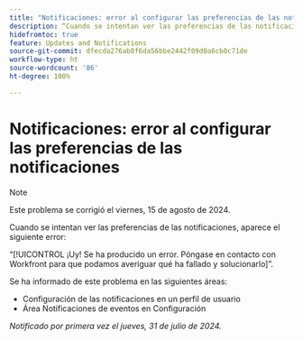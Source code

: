 ```yaml
---
title: "Notificaciones: error al configurar las preferencias de las notificaciones"
description: “Cuando se intentan ver las preferencias de las notificaciones, puede que aparezca un error”.
hidefromtoc: true
feature: Updates and Notifications
source-git-commit: dfecda276ab8f6da56bbe2442f09d0a6cb0c71de
workflow-type: ht
source-wordcount: '86'
ht-degree: 100%

---
```



# Notificaciones: error al configurar las preferencias de las notificaciones

>[!NOTE]
>
>Este problema se corrigió el viernes, 15 de agosto de 2024.

Cuando se intentan ver las preferencias de las notificaciones, aparece el siguiente error:

“[!UICONTROL ¡Uy! Se ha producido un error. Póngase en contacto con Workfront para que podamos averiguar qué ha fallado y solucionarlo]”.

Se ha informado de este problema en las siguientes áreas:

* Configuración de las notificaciones en un perfil de usuario
* Área Notificaciones de eventos en Configuración

_Notificado por primera vez el jueves, 31 de julio de 2024._
